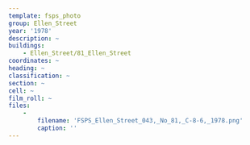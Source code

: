 ```yaml
---
template: fsps_photo
group: Ellen_Street
year: '1978'
description: ~
buildings:
    - Ellen_Street/81_Ellen_Street
coordinates: ~
heading: ~
classification: ~
section: ~
cell: ~
film_roll: ~
files:
    -
        filename: 'FSPS_Ellen_Street_043,_No_81,_C-8-6,_1978.png'
        caption: ''
---
```

